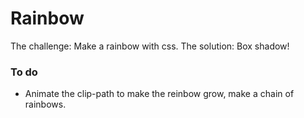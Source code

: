 # Rainbow

The challenge: Make a rainbow with css.
The solution: Box shadow!

### To do 

- Animate the clip-path to make the reinbow grow, make a chain of rainbows.